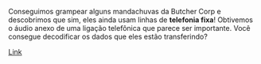 Conseguimos grampear alguns mandachuvas da Butcher Corp e descobrimos que sim, eles ainda usam linhas de **telefonia fixa**! Obtivemos o áudio anexo de uma ligação telefônica que parece ser importante. Você consegue decodificar os dados que eles estão transferindo?

[Link](https://cloud.ufscar.br:8080/v1/AUTH_c93b694078064b4f81afd2266a502511/static.pwn2win.party/executiveorder_9a9a477d264aa97d847a32ce33f6e06062edd517ee1d68019012f0e43e3f365a.tar.gz)


